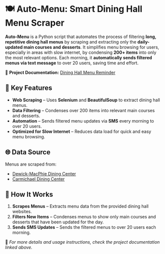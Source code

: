 # 🍽️ Auto-Menu: Smart Dining Hall Menu Scraper  

**Auto-Menu** is a Python script that automates the process of filtering **long, repetitive dining hall menus** by scraping and extracting only the **daily-updated main courses and desserts**. It simplifies menu browsing for users, especially in areas with slow internet, by condensing **200+ items** into only the most relevant options. Each morning, it **automatically sends filtered menus via text message** to over 20 users, saving time and effort.  

🔗 **Project Documentation:** [Dining Hall Menu Reminder](https://narrow-theory-18d.notion.site/Dining-Hall-Menu-Reminder-1b9436c3d41a81a2ba6bd60e1ed76cd5)  

## 🔧 Key Features  
- **Web Scraping** – Uses **Selenium** and **BeautifulSoup** to extract dining hall menus.  
- **Data Filtering** – Condenses over 200 items into relevant main courses and desserts.  
- **Automation** – Sends filtered menu updates via **SMS** every morning to over 20 users.  
- **Optimized for Slow Internet** – Reduces data load for quick and easy menu browsing.  

## 🌐 Data Source  
Menus are scraped from:  
- [Dewick-MacPhie Dining Center](https://menus.tufts.edu/FoodPro%203.1.NET/shortmenu.aspx?sName=TUFTS+DINING&locationNum=11&locationName=Dewick-MacPhie+Dining+Center&naFlag=1)  
- [Carmichael Dining Center](https://menus.tufts.edu/FoodPro%203.1.NET/shortmenu.aspx?sName=TUFTS+DINING&locationNum=09&locationName=Carmichael+Dining+Center&naFlag=1&WeeksMenus=This+Week%27s+Menus&myaction=read&dtdate=2%2f19%2f2023)  

## 🚀 How It Works  
1. **Scrapes Menus** – Extracts menu data from the provided dining hall websites.  
2. **Filters New Items** – Condenses menus to show only main courses and desserts that have been updated for the day.  
3. **Sends SMS Updates** – Sends the filtered menus to over 20 users each morning.  

📌 *For more details and usage instructions, check the project documentation linked above.*  
